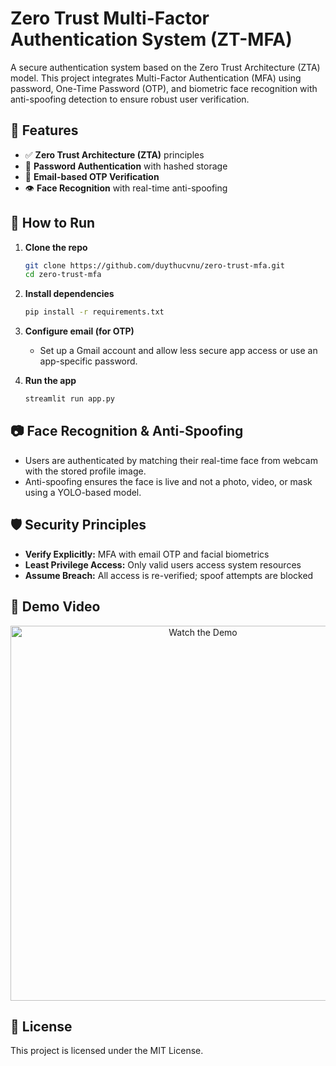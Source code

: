 # Zero Trust Multi-Factor Authentication System (ZT-MFA)

A secure authentication system based on the Zero Trust Architecture (ZTA) model. This project integrates Multi-Factor Authentication (MFA) using password, One-Time Password (OTP), and biometric face recognition with anti-spoofing detection to ensure robust user verification.

## 🔐 Features

- ✅ **Zero Trust Architecture (ZTA)** principles
- 🔑 **Password Authentication** with hashed storage
- 📧 **Email-based OTP Verification**
- 👁️ **Face Recognition** with real-time anti-spoofing

## 🚀 How to Run

1. **Clone the repo**
   ```bash
   git clone https://github.com/duythucvnu/zero-trust-mfa.git
   cd zero-trust-mfa
   ```

2. **Install dependencies**
   ```bash
   pip install -r requirements.txt
   ```

3. **Configure email (for OTP)**
   - Set up a Gmail account and allow less secure app access or use an app-specific password.

4. **Run the app**
   ```bash
   streamlit run app.py
   ```

## 📷 Face Recognition & Anti-Spoofing

- Users are authenticated by matching their real-time face from webcam with the stored profile image.
- Anti-spoofing ensures the face is live and not a photo, video, or mask using a YOLO-based model.

## 🛡️ Security Principles

- **Verify Explicitly:** MFA with email OTP and facial biometrics
- **Least Privilege Access:** Only valid users access system resources
- **Assume Breach:** All access is re-verified; spoof attempts are blocked

## 🎥 Demo Video
<p align="center">
  <a href="https://drive.google.com/file/d/1y1X1VyfWmoI48T_OwS5ifmkz_irg_xvJ/view?usp=sharing">
    <img src="assets/thumbnail.png" alt="Watch the Demo" width="600"/>
  </a>
</p>

## 📄 License
This project is licensed under the MIT License.
